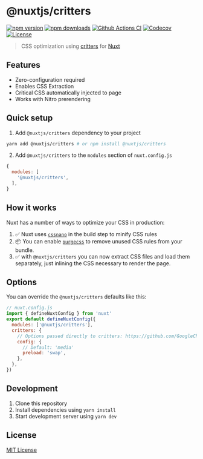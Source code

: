 # @nuxtjs/critters

[![npm version][npm-version-src]][npm-version-href]
[![npm downloads][npm-downloads-src]][npm-downloads-href]
[![Github Actions CI][github-actions-ci-src]][github-actions-ci-href]
[![Codecov][codecov-src]][codecov-href]
[![License][license-src]][license-href]

> CSS optimization using [critters](https://github.com/GoogleChromeLabs/critters) for [Nuxt](https://nuxtjs.org)

## Features

- Zero-configuration required
- Enables CSS Extraction
- Critical CSS automatically injected to page
- Works with Nitro prerendering

## Quick setup

1. Add `@nuxtjs/critters` dependency to your project

```bash
yarn add @nuxtjs/critters # or npm install @nuxtjs/critters
```

2. Add `@nuxtjs/critters` to the `modules` section of `nuxt.config.js`

```js
{
  modules: [
    '@nuxtjs/critters',
  ],
}
```

## How it works

Nuxt has a number of ways to optimize your CSS in production:

1. ✅ Nuxt uses [`cssnano`](https://cssnano.github.io/cssnano/) in the build step to minify CSS rules
2. 📦 You can enable [`purgecss`](https://github.com/Developmint/nuxt-purgecss) to remove unused CSS rules from your bundle.
3. ✅ with `@nuxtjs/critters` you can now extract CSS files and load them separately, just inlining the CSS necessary to render the page.

## Options

You can override the `@nuxtjs/critters` defaults like this:

```js
// nuxt.config.js
import { defineNuxtConfig } from 'nuxt'
export default defineNuxtConfig({
  modules: ['@nuxtjs/critters'],
  critters: {
    // Options passed directly to critters: https://github.com/GoogleChromeLabs/critters#critters-2
    config: {
      // Default: 'media'
      preload: 'swap',
    },
  },
})
```

## Development

1. Clone this repository
2. Install dependencies using `yarn install`
3. Start development server using `yarn dev`

## License

[MIT License](./LICENSE)

<!-- Badges -->

[npm-version-src]: https://img.shields.io/npm/v/@nuxtjs/critters/latest.svg
[npm-version-href]: https://npmjs.com/package/@nuxtjs/critters
[npm-downloads-src]: https://img.shields.io/npm/dm/@nuxtjs/critters.svg
[npm-downloads-href]: https://npm.chart.dev/@nuxtjs/critters
[github-actions-ci-src]: https://github.com/nuxt-modules/critters/workflows/ci/badge.svg
[github-actions-ci-href]: https://github.com/nuxt-modules/critters/actions?query=workflow%3Aci
[codecov-src]: https://img.shields.io/codecov/c/github/nuxt-modules/critters.svg
[codecov-href]: https://codecov.io/gh/nuxt-modules/critters
[license-src]: https://img.shields.io/npm/l/@nuxtjs/critters.svg
[license-href]: https://npmjs.com/package/@nuxtjs/critters
